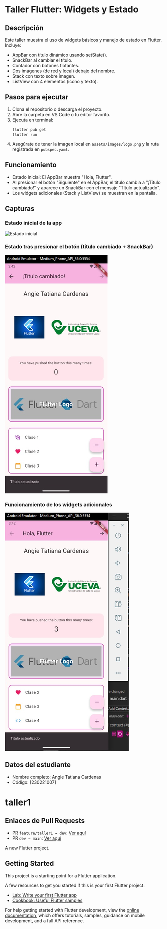 # Taller Flutter: Widgets y Estado

## Descripción
Este taller muestra el uso de widgets básicos y manejo de estado en Flutter. Incluye:
- AppBar con título dinámico usando setState().
- SnackBar al cambiar el título.
- Contador con botones flotantes.
- Dos imágenes (de red y local) debajo del nombre.
- Stack con texto sobre imagen.
- ListView con 4 elementos (icono y texto).

## Pasos para ejecutar
1. Clona el repositorio o descarga el proyecto.
2. Abre la carpeta en VS Code o tu editor favorito.
3. Ejecuta en terminal:
	```
	flutter pub get
	flutter run
	```
4. Asegúrate de tener la imagen local en `assets/images/logo.png` y la ruta registrada en `pubspec.yaml`.

## Funcionamiento
- Estado inicial: El AppBar muestra "Hola, Flutter".
- Al presionar el botón "Siguiente" en el AppBar, el título cambia a "¡Título cambiado!" y aparece un SnackBar con el mensaje "Título actualizado".
- Los widgets adicionales (Stack y ListView) se muestran en la pantalla.

## Capturas

### Estado inicial de la app
![Estado inicial](assets/images/Estado_inicial.png)

### Estado tras presionar el botón (título cambiado + SnackBar)
![Título cambiado y SnackBar](assets/images/Cambiar_titulo.jpg)

### Funcionamiento de los widgets adicionales
![Widgets adicionales](assets/images/Otros_widgets.jpg)

## Datos del estudiante
- Nombre completo: Angie Tatiana Cardenas
- Código: [230221007]
# taller1

## Enlaces de Pull Requests

- PR `feature/taller1 → dev`: [Ver aquí](https://github.com/AngieC23/curso-moviles-flutter/pull/1)
- PR `dev → main`: [Ver aquí](https://github.com/AngieC23/curso-moviles-flutter/pull/2)

A new Flutter project.

## Getting Started

This project is a starting point for a Flutter application.

A few resources to get you started if this is your first Flutter project:

- [Lab: Write your first Flutter app](https://docs.flutter.dev/get-started/codelab)
- [Cookbook: Useful Flutter samples](https://docs.flutter.dev/cookbook)

For help getting started with Flutter development, view the
[online documentation](https://docs.flutter.dev/), which offers tutorials,
samples, guidance on mobile development, and a full API reference.
